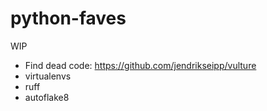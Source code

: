 # python-faves

WIP

- Find dead code: https://github.com/jendrikseipp/vulture
- virtualenvs
- ruff
- autoflake8
